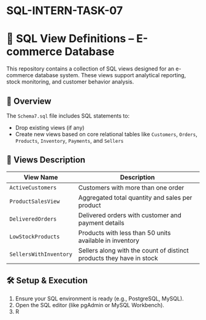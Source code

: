 # SQL-INTERN-TASK-07

# 📁 SQL View Definitions – E-commerce Database

This repository contains a collection of SQL views designed for an e-commerce database system. These views support analytical reporting, stock monitoring, and customer behavior analysis.

## 📄 Overview

The `Schema7.sql` file includes SQL statements to:

- Drop existing views (if any)
- Create new views based on core relational tables like `Customers`, `Orders`, `Products`, `Inventory`, `Payments`, and `Sellers`

## 🧩 Views Description

| View Name              | Description                                                                 |
|------------------------|-----------------------------------------------------------------------------|
| `ActiveCustomers`      | Customers with more than one order                                          |
| `ProductSalesView`     | Aggregated total quantity and sales per product                             |
| `DeliveredOrders`      | Delivered orders with customer and payment details                          |
| `LowStockProducts`     | Products with less than 50 units available in inventory                     |
| `SellersWithInventory` | Sellers along with the count of distinct products they have in stock        |

## 🛠️ Setup & Execution

1. Ensure your SQL environment is ready (e.g., PostgreSQL, MySQL).
2. Open the SQL editor (like pgAdmin or MySQL Workbench).
3. R


